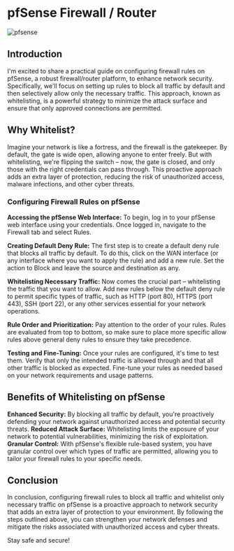 # pfSense Firewall / Router

![pfsense](https://github.com/rasheedjimoh/pfsense/assets/157264080/885c31b2-d8cf-4bf7-b629-64f1ed7b4251)

## Introduction
I'm excited to share a practical guide on configuring firewall rules on pfSense, a robust firewall/router platform, to enhance network security. Specifically, we'll focus on setting up rules to block all traffic by default and then selectively allow only the necessary traffic. This approach, known as whitelisting, is a powerful strategy to minimize the attack surface and ensure that only approved connections are permitted.

## Why Whitelist?

Imagine your network is like a fortress, and the firewall is the gatekeeper. By default, the gate is wide open, allowing anyone to enter freely. But with whitelisting, we're flipping the switch – now, the gate is closed, and only those with the right credentials can pass through. This proactive approach adds an extra layer of protection, reducing the risk of unauthorized access, malware infections, and other cyber threats.

### Configuring Firewall Rules on pfSense

**Accessing the pfSense Web Interface:** To begin, log in to your pfSense web interface using your credentials. Once logged in, navigate to the Firewall tab and select Rules.

**Creating Default Deny Rule:** The first step is to create a default deny rule that blocks all traffic by default. To do this, click on the WAN interface (or any interface where you want to apply the rule) and add a new rule. Set the action to Block and leave the source and destination as any.

**Whitelisting Necessary Traffic:** Now comes the crucial part – whitelisting the traffic that you want to allow. Add new rules below the default deny rule to permit specific types of traffic, such as HTTP (port 80), HTTPS (port 443), SSH (port 22), or any other services essential for your network operations.

**Rule Order and Prioritization:** Pay attention to the order of your rules. Rules are evaluated from top to bottom, so make sure to place more specific allow rules above general deny rules to ensure they take precedence.

**Testing and Fine-Tuning:** Once your rules are configured, it's time to test them. Verify that only the intended traffic is allowed through and that all other traffic is blocked as expected. Fine-tune your rules as needed based on your network requirements and usage patterns.

## Benefits of Whitelisting on pfSense

**Enhanced Security:** By blocking all traffic by default, you're proactively defending your network against unauthorized access and potential security threats.
**Reduced Attack Surface:** Whitelisting limits the exposure of your network to potential vulnerabilities, minimizing the risk of exploitation.
**Granular Control:** With pfSense's flexible rule-based system, you have granular control over which types of traffic are permitted, allowing you to tailor your firewall rules to your specific needs.

## Conclusion
In conclusion, configuring firewall rules to block all traffic and whitelist only necessary traffic on pfSense is a proactive approach to network security that adds an extra layer of protection to your environment. By following the steps outlined above, you can strengthen your network defenses and mitigate the risks associated with unauthorized access and cyber threats.

Stay safe and secure!
